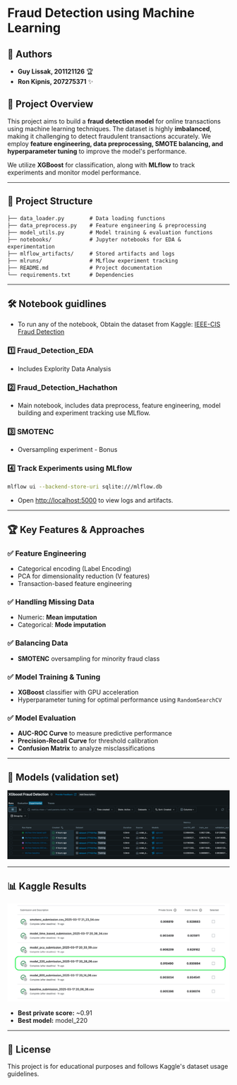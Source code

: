 # Fraud Detection using Machine Learning

## 👥 Authors

- **Guy Lissak, 201121126** 🏆  
- **Ron Kipnis, 207275371** ✨  


## 📌 Project Overview
This project aims to build a **fraud detection model** for online transactions using machine learning techniques. The dataset is highly **imbalanced**, making it challenging to detect fraudulent transactions accurately. We employ **feature engineering, data preprocessing, SMOTE balancing, and hyperparameter tuning** to improve the model's performance.

We utilize **XGBoost** for classification, along with **MLflow** to track experiments and monitor model performance.

---

## 📂 Project Structure
```
├── data_loader.py        # Data loading functions
├── data_preprocess.py    # Feature engineering & preprocessing
├── model_utils.py        # Model training & evaluation functions
├── notebooks/            # Jupyter notebooks for EDA & experimentation
├── mlflow_artifacts/     # Stored artifacts and logs
├── mlruns/               # MLflow experiment tracking
├── README.md             # Project documentation
└── requirements.txt      # Dependencies
```

---

## 🛠 Notebook guidlines
- To run any of the notebook, Obtain the dataset from Kaggle: [IEEE-CIS Fraud Detection](https://www.kaggle.com/competitions/ieee-fraud-detection)

### **1️⃣ Fraud_Detection_EDA**
- Includes Explority Data Analysis 

### **2️⃣ Fraud_Detection_Hachathon**
- Main notebook, includes data preprocess, feature engineering, model building and experiment tracking use MLflow.

### **3️⃣ SMOTENC**
- Oversampling experiment - Bonus

### **4️⃣ Track Experiments using MLflow**
```sh
mlflow ui --backend-store-uri sqlite:///mlflow.db
```
- Open [http://localhost:5000](http://localhost:5000) to view logs and artifacts.

---

## 🏆 Key Features & Approaches

### ✅ **Feature Engineering**
- Categorical encoding (Label Encoding)
- PCA for dimensionality reduction (V features)
- Transaction-based feature engineering

### ✅ **Handling Missing Data**
- Numeric: **Mean imputation**
- Categorical: **Mode imputation**

### ✅ **Balancing Data**
- **SMOTENC** oversampling for minority fraud class

### ✅ **Model Training & Tuning**
- **XGBoost** classifier with GPU acceleration
- Hyperparameter tuning for optimal performance using `RandomSearchCV`

### ✅ **Model Evaluation**
- **AUC-ROC Curve** to measure predictive performance
- **Precision-Recall Curve** for threshold calibration
- **Confusion Matrix** to analyze misclassifications

---

## 🧠 Models (validation set)
![Kaggle Results](mlflow_models.png)

---

## 📊 Kaggle Results
![Kaggle Results](kaggle_scores.png)
- **Best private score:** ~0.91
- **Best model:** model_220


---

## 📝 License

This project is for educational purposes and follows Kaggle's dataset usage guidelines.
